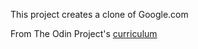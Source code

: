 This project creates a clone of Google.com

From The Odin Project's [curriculum](http://www.theodinproject.com/courses/web-development-101/lessons/html-css)